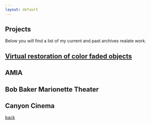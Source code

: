 ```yaml
---
layout: default
---
```


## Projects

Below you will find a list of my current and past archives realate work.

## [Virtual restoration of color faded objects](./virtual-restoration-of-color-faded-objects.html)




## AMIA

## Bob Baker Marionette Theater

## Canyon Cinema



[back](./)

